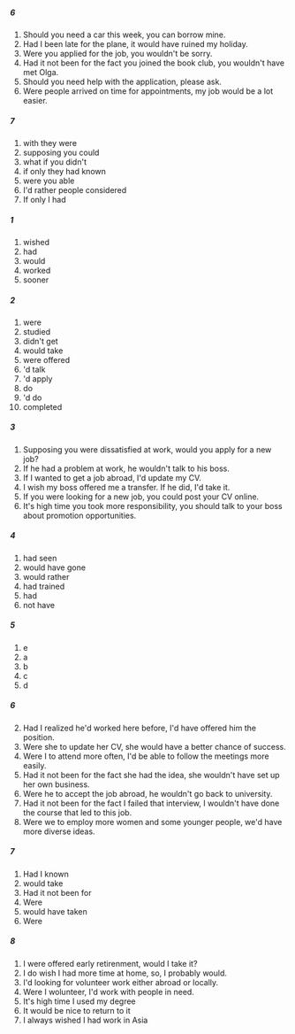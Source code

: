 ##### 6
1. Should you need a car this week, you can borrow mine.
2. Had I been late for the plane, it would have ruined my holiday.
3. Were you applied for the job, you wouldn't be sorry.
4. Had it not been for the fact you joined the book club, you wouldn't have met Olga.
5. Should you need help with the application, please ask.
6. Were people arrived on time for appointments, my job would be a lot easier.

##### 7
1. with they were
2. supposing you could
3. what if you didn't 
4. if only they had known
5. were you able
6. I'd rather people considered
7. If only I had

##### 1
1. wished
2. had
3. would
4. worked
5. sooner

##### 2
1. were
2. studied
3. didn't get
4. would take
5. were offered
6. 'd talk
7. 'd apply
8. do
9. 'd do
10. completed

##### 3
1. Supposing you were dissatisfied at work, would you apply for a new job?
2. If he had a problem at work, he wouldn't talk to his boss.
3. If I wanted to get a job abroad, I'd update my CV.
4. I wish my boss offered me a transfer. If he did, I'd take it.
5. If you were looking for a new job, you could post your CV online.
6. It's high time you took more responsibility, you should talk to your boss about promotion opportunities.

##### 4
1. had seen
2. would have gone
3. would rather
4. had trained
5. had
6. not have

##### 5
1. e
2. a
3. b
4. c
5. d

##### 6
2. Had I realized he'd worked here before, I'd have offered him the position.
3. Were she to update her CV, she would have a better chance of success.
4. Were I to attend more often, I'd be able to follow the meetings more easily.
5. Had it not been for the fact she had the idea, she wouldn't have set up her own business.
6. Were he to accept the job abroad, he wouldn't go back to university.
7. Had it not been for the fact I failed that interview, I wouldn't have done the course that led to this job.
8. Were we to employ more women and some younger people, we'd have more diverse ideas.

##### 7
1. Had I known
2. would take
3. Had it not been for 
4. Were
5. would have taken
6. Were

##### 8
1. I were offered early retirenment, would I take it?
2. I do wish I had more time at home, so, I probably would.
3. I'd looking for volunteer work either abroad or locally.
4. Were I wolunteer, I'd work with people in need.
5. It's high time I used my degree
6. It would be nice to return to it
7. I always wished I had work in Asia
